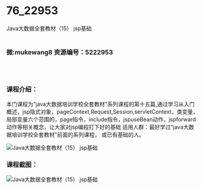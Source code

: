 # 76_22953
Java大数据全套教材（15） jsp基础
<br/></br>
<h3>微:mukewang8 资源编号：5222953</h3>
<br/></br>
<h3>课程介绍：</h3>
<p>本门课程为"java大数据培训学校全套教材"系列课程的第十五篇,通过学习从入门概述，jsp隐式对象，pageContext,Request,Session,servletContext，类变量，局部变量六个范围的，page指令，include指令，jspuseBean动作，jspforward动作等相关概念，让大家对jsp编程打下好的基础 适用人群：最好学过"java大数据培训学校全套教材"前面的系列课程， 或已有基础的人。</p>
<p><img src="https://www.ko996.com/wp-content/uploads/img/2022/02/1-37.png" alt="Java大数据全套教材（15） jsp基础"></p>
<div class="info-desc">
<h3>课程截图：</h3>
<p><img src="https://www.ko996.com/wp-content/uploads/img/2022/02/2-63.png" alt="Java大数据全套教材（15） jsp基础"></p>


			
</div>
